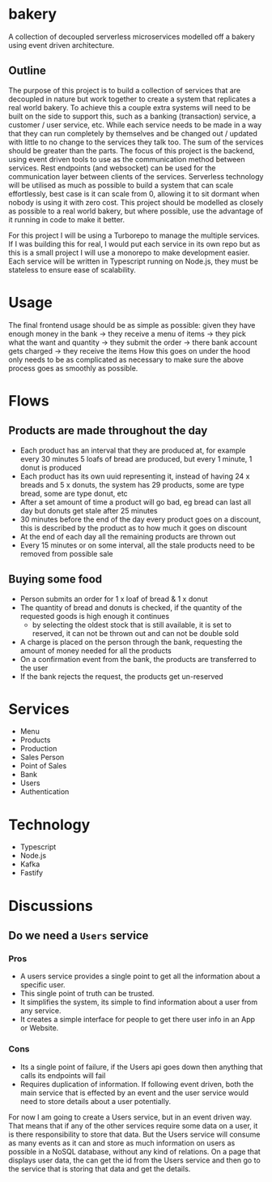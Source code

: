 # bakery
A collection of decoupled serverless microservices modelled off a bakery using event driven architecture.

## Outline
The purpose of this project is to build a collection of services that are decoupled in nature but work together to create a system that replicates a real world bakery. To achieve this a couple extra systems will need to be built on the side to support this, such as a banking (transaction) service, a customer / user service, etc. While each service needs to be made in a way that they can run completely by themselves and be changed out / updated with little to no change to the services they talk too. The sum of the services should be greater than the parts. The focus of this project is the backend, using event driven tools to use as the communication method between services. Rest endpoints (and websocket) can be used for the communication layer between clients of the services. Serverless technology will be utilised as much as possible to build a system that can scale effortlessly, best case is it can scale from 0, allowing it to sit dormant when nobody is using it with zero cost. This project should be modelled as closely as possible to a real world bakery, but where possible, use the advantage of it running in code to make it better.

For this project I will be using a Turborepo to manage the multiple services. If I was building this for real, I would put each service in its own repo but as this is a small project I will use a monorepo to make development easier. Each service will be written in Typescript running on Node.js, they must be stateless to ensure ease of scalability. 

# Usage
The final frontend usage should be as simple as possible: given they have enough money in the bank -> they receive a menu of items -> they pick what the want and quantity -> they submit the order -> there bank account gets charged -> they receive the items
How this goes on under the hood only needs to be as complicated as necessary to make sure the above process goes as smoothly as possible.

# Flows

## Products are made throughout the day
- Each product has an interval that they are produced at, for example every 30 minutes 5 loafs of bread are produced, but every 1 minute, 1 donut is produced
- Each product has its own uuid representing it, instead of having 24 x breads and 5 x donuts, the system has 29 products, some are type bread, some are type donut, etc
- After a set amount of time a product will go bad, eg bread can last all day but donuts get stale after 25 minutes
- 30 minutes before the end of the day every product goes on a discount, this is described by the product as to how much it goes on discount
- At the end of each day all the remaining products are thrown out
- Every 15 minutes or on some interval, all the stale products need to be removed from possible sale

## Buying some food
- Person submits an order for 1 x loaf of bread & 1 x donut
- The quantity of bread and donuts is checked, if the quantity of the requested goods is high enough it continues
    - by selecting the oldest stock that is still available, it is set to reserved, it can not be thrown out and can not be double sold
- A charge is placed on the person through the bank, requesting the amount of money needed for all the products
- On a confirmation event from the bank, the products are transferred to the user
- If the bank rejects the request, the products get un-reserved

# Services
- Menu
- Products
- Production
- Sales Person
- Point of Sales
- Bank
- Users
- Authentication

# Technology
- Typescript 
- Node.js
- Kafka
- Fastify

# Discussions

## Do we need a `Users` service

### Pros
- A users service provides a single point to get all the information about a specific user.
- This single point of truth can be trusted.
- It simplifies the system, its simple to find information about a user from any service.
- It creates a simple interface for people to get there user info in an App or Website.

### Cons
- Its a single point of failure, if the Users api goes down then anything that calls its endpoints will fail
- Requires duplication of information. If following event driven, both the main service that is effected by an event and the user service would need to store details about a user potentially.

For now I am going to create a Users service, but in an event driven way. That means that if any of the other services require some data on a user, it is there responsibility to store that data. But the Users service will consume as many events as it can and store as much information on users as possible in a NoSQL database, without any kind of relations. On a page that displays user data, the can get the id from the Users service and then go to the service that is storing that data and get the details.